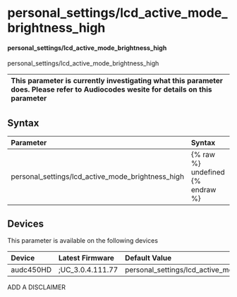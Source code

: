 ﻿---
description: personal_settings/lcd_active_mode_brightness_high
search: false
---

# personal_settings/lcd_active_mode_brightness_high

#### personal_settings/lcd_active_mode_brightness_high

personal_settings/lcd_active_mode_brightness_high


| This parameter is currently investigating what this parameter does. Please refer to Audiocodes wesite for details on this parameter | 
| :--- |

## Syntax
| Parameter | Syntax |
| :--- | :--- |
|personal_settings/lcd_active_mode_brightness_high | {% raw %} undefined {% endraw %}|

## Devices
This parameter is available on the following devices

| Device | Latest Firmware | Default Value |
|:---|:---|:---|
| audc450HD | ;UC_3.0.4.111.77 | personal_settings/lcd_active_mode_brightness_high=31 

ADD A DISCLAIMER
